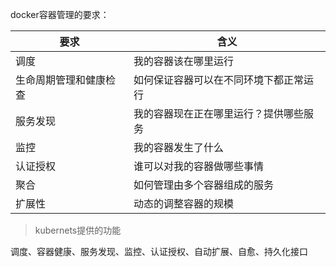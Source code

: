 docker容器管理的要求：

|要求|含义|
|---|---|
|调度|我的容器该在哪里运行|
|生命周期管理和健康检查|如何保证容器可以在不同环境下都正常运行|
|服务发现|我的容器现在正在哪里运行？提供哪些服务|
|监控|我的容器发生了什么|
|认证授权|谁可以对我的容器做哪些事情|
|聚合|如何管理由多个容器组成的服务|
|扩展性|动态的调整容器的规模|

> kubernets提供的功能  

调度、容器健康、服务发现、监控、认证授权、自动扩展、自愈、持久化接口
